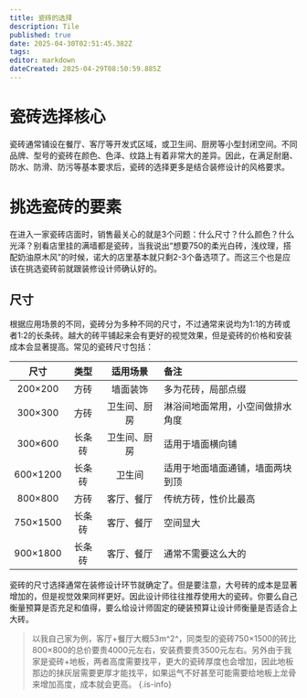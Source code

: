 ```yaml
---
title: 瓷砖的选择
description: Tile
published: true
date: 2025-04-30T02:51:45.382Z
tags: 
editor: markdown
dateCreated: 2025-04-29T08:50:59.885Z
---
```


# 瓷砖选择核心
瓷砖通常铺设在餐厅、客厅等开发式区域，或卫生间、厨房等小型封闭空间。不同品牌、型号的瓷砖在颜色、色泽、纹路上有着非常大的差异。因此，在满足耐磨、防水、防滑、防污等基本要求后，瓷砖的选择更多是结合装修设计的风格要求。

# 挑选瓷砖的要素
在进入一家瓷砖店面时，销售最关心的就是3个问题：什么尺寸？什么颜色？什么光泽？别看店里挂的满墙都是瓷砖，当我说出“想要750的柔光白砖，浅纹理，搭配奶油原木风”的时候，诺大的店里基本就只剩2-3个备选项了。而这三个也是应该在挑选瓷砖前就跟装修设计师确认好的。

## 尺寸
根据应用场景的不同，瓷砖分为多种不同的尺寸，不过通常来说均为1:1的方砖或者1:2的长条砖。越大的砖平铺起来会有更好的视觉效果，但是瓷砖的价格和安装成本会显著提高。常见的瓷砖尺寸包括：

|尺寸|类型|适用场景|备注|
|:----:|:----:|:----:|:----|
|200×200|方砖|墙面装饰|多为花砖，局部点缀|
|300×300|方砖|卫生间、厨房|淋浴间地面常用，小空间做排水角度|
|300×600|长条砖|卫生间、厨房|适用于墙面横向铺|
|600×1200|长条砖|卫生间|适用于地面墙面通铺，墙面两块到顶|
|800×800|方砖|客厅、餐厅|传统方砖，性价比最高|
|750×1500|长条砖|客厅、餐厅|空间显大|
|900×1800|长条砖|客厅、餐厅|通常不需要这么大的|

瓷砖的尺寸选择通常在装修设计环节就确定了。但是要注意，大号砖的成本是显著增加的，但是视觉效果同样更好。因此设计师往往推荐使用大的瓷砖。你要么自己衡量预算是否充足和值得，要么给设计师固定的硬装预算让设计师衡量是否适合上大砖。

> 以我自己家为例，客厅+餐厅大概53m^2^，同类型的瓷砖750×1500的砖比800×800的总价要贵4000元左右，安装费要贵3500元左右。另外由于我家是瓷砖+地板，两者高度需要找平，更大的瓷砖厚度也会增加，因此地板那边的抹灰层需要更厚才能找平，如果运气不好甚至可能需要给地板上龙骨来增加高度，成本就会更高。
{.is-info}
